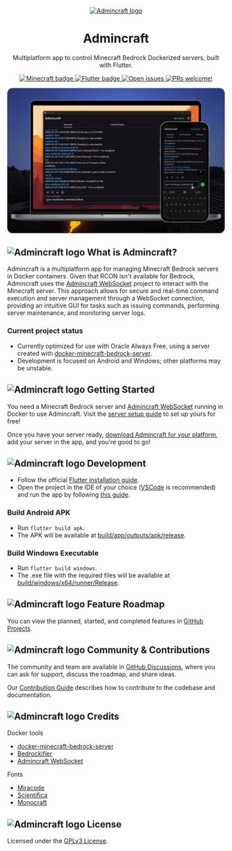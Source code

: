 <p align="center">
  <a href="https://github.com/joanroig/admincraft">
      <img alt="Admincraft logo" src="web/icons/Icon-192.png" width="140px">
  </a>
</p>

<h1 align="center">
  Admincraft
</h1>

<p align="center">
  Multiplatform app to control Minecraft Bedrock Dockerized servers, built with Flutter.
</p>

<p align="center">
  <a href="https://github.com/joanroig/Admincraft/blob/main/docs/server/SERVER_SETUP.md">
    <img src="https://img.shields.io/badge/Bedrock_Server-805539?style=flat-square&logo=data:image/png;base64,iVBORw0KGgoAAAANSUhEUgAAABAAAAAQCAYAAAAf8/9hAAAAz0lEQVR4AY2TsRWDMAxE5dHYggGyRGoWSJeGLi0LJFOkYoEM4rzze+d3NmceBZFBh3T6EfH8Lnlep8x4f98OZ0SXQwxNfn5bdveIr/1RnqsGxQI/uFJKzUUBXsC5z7NQ8NALaJ1x1KCM4ASwrEX6PN8LzuU6QMDZR/kKEcIzy8wr4ArR/XUjJhytcUCQrvMZ3OJAZ3WdHbzGgd5ccUBehB9K+ooDaAm0MtB9d1a1MHXc0MKAIh1BqbvnbFD3oN8F/eLUJaLuRKiAttSmK6jQ/2cNI7f0f4TVAAAAAElFTkSuQmCC" alt="Minecraft badge"/>
  </a>
  <a href="https://flutter.dev">
    <img src="https://img.shields.io/badge/Flutter-02569B?logo=flutter&logoColor=fff&style=flat-square" alt="Flutter badge" />
  </a>
  <a href="https://github.com/joanroig/Admincraft/issues">
    <img src="https://img.shields.io/github/issues-raw/joanroig/admincraft.svg?maxAge=2592000&label=Open Issues&style=flat-square&logo=data:image/png;base64,iVBORw0KGgoAAAANSUhEUgAAABAAAAAQCAYAAAAf8/9hAAAAAXNSR0IArs4c6QAAAMtJREFUOI1j1G5l+M+ABSiJ1GMTZmC++pqBgYGB4bb4NAYGBgYGJqyqSAAsMIbqyywUkzlfQxz2XZQRla8tysDAwMCg/bqOyi5gExNBccl3bTSboS6BhcEvqD7KXYBhIwPEJQw4woAB6lKYOOUugPndMDQSReL8tGUoNhtmRWGVp14sHFu9nIGBgYHhz823DAwMDAx2NTkoCg+1TEHh8woJUccFjGEtdSh5Ad2v6ADmd6rFAqNnUc5/BgaEnz6/e4dXA0zdr1dvqOMCAHUPQJl6c3AoAAAAAElFTkSuQmCC" alt="Open issues" />
  </a>
  <a href="https://github.com/joanroig/admincraft/blob/main/CONTRIBUTING.md">
    <img src="https://img.shields.io/badge/PRs-Welcome-brightgreen.svg?style=flat-square&logo=data:image/png;base64,iVBORw0KGgoAAAANSUhEUgAAABAAAAAQCAMAAAAoLQ9TAAAAAXNSR0IArs4c6QAAABVQTFRFAAAAMyURd0M1kF5DAZYRvYpy////M94BeAAAAAd0Uk5TAP///////6V/pvsAAAAzSURBVBiVY2BFAww0EmBEAtgF2NhYWECKWVjY2LAJMDODOMzMMBq7ABMTSICJCbcAXjMAV+YEKS5sU08AAAAASUVORK5CYII=" alt="PRs welcome!" />
  </a>
</p>

<p align="center">
  <img alt="Admincraft Mockup made with https://previewed.app/" src="mockup.png">
</p>

## ![Admincraft logo](docs/logo/variants/dirt.png) What is Admincraft?

Admincraft is a multiplatform app for managing Minecraft Bedrock servers in Docker containers. Given that RCON isn't available for Bedrock, Admincraft uses the [Admincraft WebSocket](https://github.com/joanroig/admincraft-websocket) project to interact with the Minecraft server. This approach allows for secure and real-time command execution and server management through a WebSocket connection, providing an intuitive GUI for tasks such as issuing commands, performing server maintenance, and monitoring server logs.

### Current project status

- Currently optimized for use with Oracle Always Free, using a server created with [docker-minecraft-bedrock-server](https://github.com/itzg/docker-minecraft-bedrock-server/tree/master).
- Development is focused on Android and Windows; other platforms may be unstable.

## ![Admincraft logo](docs/logo/variants/pig.png) Getting Started

You need a Minecraft Bedrock server and [Admincraft WebSocket](https://github.com/joanroig/admincraft-websocket) running in Docker to use Admincraft. Visit the [server setup guide](docs/server/SERVER_SETUP.md) to set up yours for free!

Once you have your server ready, [download Admincraft for your platform](https://github.com/joanroig/admincraft/releases), add your server in the app, and you're good to go!

## ![Admincraft logo](docs/logo/variants/obsidian.png) Development

- Follow the official [Flutter installation guide](https://docs.flutter.dev/get-started/install).
- Open the project in the IDE of your choice ([VSCode](https://code.visualstudio.com/) is recommended) and run the app by following [this guide](https://docs.flutter.dev/tools/vs-code#running-and-debugging).

### Build Android APK

- Run `flutter build apk`.
- The APK will be available at [build/app/outputs/apk/release](build/app/outputs/apk/release).

### Build Windows Executable

- Run `flutter build windows`.
- The .exe file with the required files will be available at [build/windows/x64/runner/Release](build/windows/x64/runner/Release).

## ![Admincraft logo](docs/logo/variants/grass.png) Feature Roadmap

You can view the planned, started, and completed features in [GitHub Projects](https://github.com/users/joanroig/projects/2/views/2).

## ![Admincraft logo](docs/logo/variants/villager.png) Community & Contributions

The community and team are available in [GitHub Discussions](https://github.com/joanroig/admincraft/discussions), where you can ask for support, discuss the roadmap, and share ideas.

Our [Contribution Guide](https://github.com/joanroig/admincraft/blob/main/CONTRIBUTING.md) describes how to contribute to the codebase and documentation.

## ![Admincraft logo](docs/logo/variants/enderman.png) Credits

Docker tools

- [docker-minecraft-bedrock-server](https://github.com/itzg/docker-minecraft-bedrock-server)
- [Bedrockifier](https://github.com/Kaiede/Bedrockifier)
- [Admincraft WebSocket](https://github.com/joanroig/admincraft-websocket)

Fonts

- [Miracode](https://github.com/IdreesInc/Miracode)
- [Scientifica](https://github.com/oppiliappan/scientifica)
- [Monocraft](https://github.com/IdreesInc/Monocraft)

## ![Admincraft logo](docs/logo/variants/cow.png) License

Licensed under the [GPLv3 License](https://github.com/joanroig/admincraft/blob/main/LICENSE.txt).
